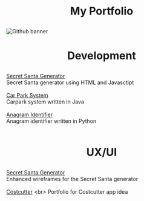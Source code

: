 # <p align="center">My Portfolio</p>
![Github banner](https://github.com/user-attachments/assets/e090e9af-c596-4cfb-bb88-2e1ce7433632)

# <p align="center">Development</p>
[Secret Santa Generator](https://github.com/hillary-b/Portfolio/tree/29abf53e2be0119c21db4975e7174e1971022169/Secret%20Santa%20Generator)
<br>
Secret Santa generator using HTML and Javasctipt
<br>
<br>
[Car Park System](https://github.com/hillary-b/Portfolio/tree/4772d37517bc10ca597b2608ea75934ba42fe89c/Car%20Park%20System)
<br>
Carpark system written in Java
<br>
<br>
[Anagram Identifier](https://github.com/hillary-b/Portfolio/tree/a5cfc553b21b4090f3f9d3f384cb4bb12f946227/Anagram%20Identifying%20System)
<br>
Anagram identifier written in Python
<br>
<br>
  
# <p align="center">UX/UI</p>
[Secret Santa Generator](https://github.com/hillary-b/Portfolio/tree/5ee7bb5aba14fc1634d86bbeef1bfd7d9b7daca7/Secret%20Santa%20Generator%20Portfolio)
<br>
Enhanced wireframes for the Secret Santa generator
<br>
<br>
[Costcutter]([https://github.com/hillary-b/Portfolio/tree/9a411e080bbbfc6e96035ebf1bc011f8d63bf246/Costcutter%20Portfolio](https://github.com/hillary-b/Portfolio/tree/0dd36e751e2dbc39e5fd5b31c0a1e893ca226ba8/Costcutter%20Portfolio))
<br>
Portfolio for Costcutter app idea
